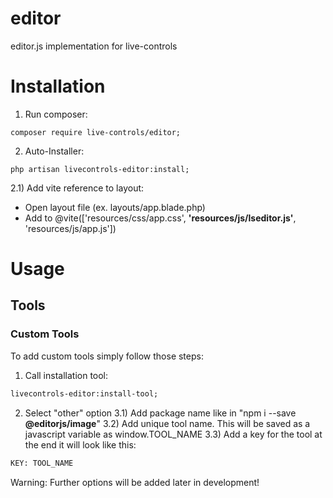 # editor
 editor.js implementation for live-controls

# Installation
1) Run composer:
```
composer require live-controls/editor;
```

2) Auto-Installer:
```
php artisan livecontrols-editor:install;
```

2.1) Add vite reference to layout:
- Open layout file (ex. layouts/app.blade.php)
- Add to @vite(['resources/css/app.css', **'resources/js/lseditor.js'**, 'resources/js/app.js'])

# Usage
## Tools
### Custom Tools
To add custom tools simply follow those steps:
1) Call installation tool:
```ps
livecontrols-editor:install-tool;
```
2) Select "other" option
3.1) Add package name like in "npm i --save **@editorjs/image**"
3.2) Add unique tool name. This will be saved as a javascript variable as window.TOOL_NAME
3.3) Add a key for the tool at the end it will look like this:
```ps
KEY: TOOL_NAME
```
Warning: Further options will be added later in development!